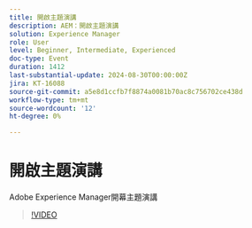 ```yaml
---
title: 開啟主題演講
description: AEM：開啟主題演講
solution: Experience Manager
role: User
level: Beginner, Intermediate, Experienced
doc-type: Event
duration: 1412
last-substantial-update: 2024-08-30T00:00:00Z
jira: KT-16088
source-git-commit: a5e8d1ccfb7f8874a0081b70ac8c756702ce438d
workflow-type: tm+mt
source-wordcount: '12'
ht-degree: 0%

---
```



# 開啟主題演講

Adobe Experience Manager開幕主題演講

>[!VIDEO](https://video.tv.adobe.com/v/3433161/?learn=on)
